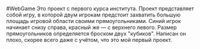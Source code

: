 #WebGame
Это проект с первого курса института. Проект представляет собой игру, в которой двум игрокам предстоит захватить большую площадь игровой области своими прямоугольниками.
Синий игрок начинает снизу справа, красный же — с верхнего левого. Размер прямоугольников определяется броском двух "кубиков".
Написан он плохо, скорее всего даже с учётом, что это мой первый проект.
